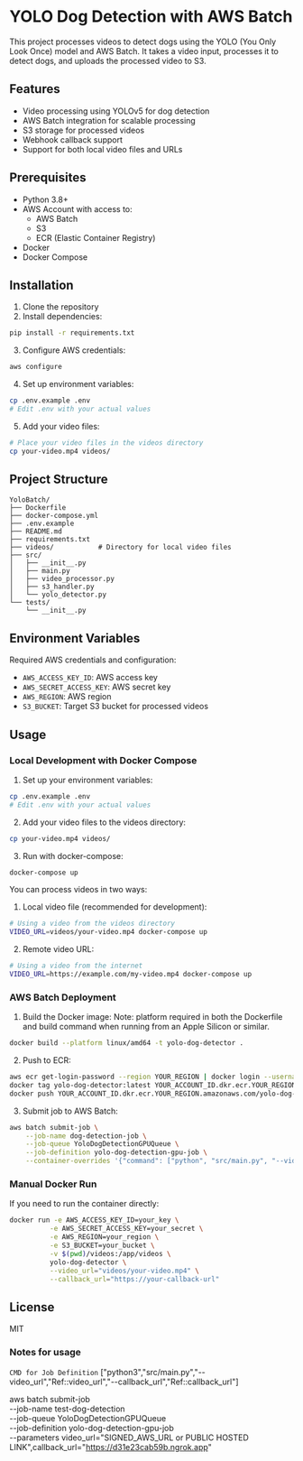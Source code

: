 # YOLO Dog Detection with AWS Batch

This project processes videos to detect dogs using the YOLO (You Only Look Once) model and AWS Batch. It takes a video input, processes it to detect dogs, and uploads the processed video to S3.

## Features

- Video processing using YOLOv5 for dog detection
- AWS Batch integration for scalable processing
- S3 storage for processed videos
- Webhook callback support
- Support for both local video files and URLs

## Prerequisites

- Python 3.8+
- AWS Account with access to:
  - AWS Batch
  - S3
  - ECR (Elastic Container Registry)
- Docker
- Docker Compose

## Installation

1. Clone the repository
2. Install dependencies:

```bash
pip install -r requirements.txt
```

3. Configure AWS credentials:

```bash
aws configure
```

4. Set up environment variables:

```bash
cp .env.example .env
# Edit .env with your actual values
```

5. Add your video files:

```bash
# Place your video files in the videos directory
cp your-video.mp4 videos/
```

## Project Structure

```
YoloBatch/
├── Dockerfile
├── docker-compose.yml
├── .env.example
├── README.md
├── requirements.txt
├── videos/           # Directory for local video files
├── src/
│   ├── __init__.py
│   ├── main.py
│   ├── video_processor.py
│   ├── s3_handler.py
│   └── yolo_detector.py
└── tests/
    └── __init__.py
```

## Environment Variables

Required AWS credentials and configuration:

- `AWS_ACCESS_KEY_ID`: AWS access key
- `AWS_SECRET_ACCESS_KEY`: AWS secret key
- `AWS_REGION`: AWS region
- `S3_BUCKET`: Target S3 bucket for processed videos

## Usage

### Local Development with Docker Compose

1. Set up your environment variables:

```bash
cp .env.example .env
# Edit .env with your actual values
```

2. Add your video files to the videos directory:

```bash
cp your-video.mp4 videos/
```

3. Run with docker-compose:

```bash
docker-compose up
```

You can process videos in two ways:

1. Local video file (recommended for development):

```bash
# Using a video from the videos directory
VIDEO_URL=videos/your-video.mp4 docker-compose up
```

2. Remote video URL:

```bash
# Using a video from the internet
VIDEO_URL=https://example.com/my-video.mp4 docker-compose up
```

### AWS Batch Deployment

1. Build the Docker image:
Note: platform required in both the Dockerfile and build command when running from an Apple Silicon or similar.

```bash
docker build --platform linux/amd64 -t yolo-dog-detector .
```

2. Push to ECR:

```bash
aws ecr get-login-password --region YOUR_REGION | docker login --username AWS --password-stdin YOUR_ACCOUNT_ID.dkr.ecr.YOUR_REGION.amazonaws.com
docker tag yolo-dog-detector:latest YOUR_ACCOUNT_ID.dkr.ecr.YOUR_REGION.amazonaws.com/yolo-dog-detector:latest
docker push YOUR_ACCOUNT_ID.dkr.ecr.YOUR_REGION.amazonaws.com/yolo-dog-detector:latest
```

3. Submit job to AWS Batch:

```bash
aws batch submit-job \
    --job-name dog-detection-job \
    --job-queue YoloDogDetectionGPUQueue \
    --job-definition yolo-dog-detection-gpu-job \
    --container-overrides '{"command": ["python", "src/main.py", "--video_url", "YOUR_VIDEO_URL", "--callback_url", "YOUR_CALLBACK_URL"]}'
```

### Manual Docker Run

If you need to run the container directly:

```bash
docker run -e AWS_ACCESS_KEY_ID=your_key \
          -e AWS_SECRET_ACCESS_KEY=your_secret \
          -e AWS_REGION=your_region \
          -e S3_BUCKET=your_bucket \
          -v $(pwd)/videos:/app/videos \
          yolo-dog-detector \
          --video_url="videos/your-video.mp4" \
          --callback_url="https://your-callback-url"
```

## License

MIT

### Notes for usage

`CMD for Job Definition`
["python3","src/main.py","--video_url","Ref::video_url","--callback_url","Ref::callback_url"]

aws batch submit-job \
    --job-name test-dog-detection \
    --job-queue YoloDogDetectionGPUQueue \
    --job-definition yolo-dog-detection-gpu-job \
    --parameters video_url="SIGNED_AWS_URL or PUBLIC HOSTED LINK",callback_url="<https://d31e23cab59b.ngrok.app>"
